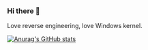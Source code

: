 ### Hi there 👋

<!--
**coldpon/coldpon** is a ✨ _special_ ✨ repository because its `README.md` (this file) appears on your GitHub profile.

Here are some ideas to get you started:

- 🔭 I’m currently working on ...
- 🌱 I’m currently learning ...
- 👯 I’m looking to collaborate on ...
- 🤔 I’m looking for help with ...
- 💬 Ask me about ...
- 📫 How to reach me: ...
- 😄 Pronouns: ...
- ⚡ Fun fact: ...
-->
Love reverse engineering, love Windows kernel.

[![Anurag's GitHub stats](https://github-readme-stats.vercel.app/api?username=coldpon)](https://github.com/anuraghazra/github-readme-stats)
